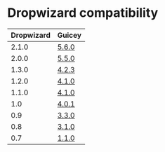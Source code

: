 # Dropwizard compatibility

Dropwizard | Guicey
----------|---------
2.1.0 | [5.6.0](http://xvik.github.io/dropwizard-guicey/5.6.0)
2.0.0 | [5.5.0](http://xvik.github.io/dropwizard-guicey/5.5.0)
1.3.0 | [4.2.3](http://xvik.github.io/dropwizard-guicey/4.2.3)
1.2.0 | [4.1.0](http://xvik.github.io/dropwizard-guicey/4.1.0)
1.1.0 | [4.1.0](http://xvik.github.io/dropwizard-guicey/4.1.0)
1.0 | [4.0.1](http://xvik.github.io/dropwizard-guicey/4.0.1)
0.9 | [3.3.0](https://github.com/xvik/dropwizard-guicey/tree/dw-0.9)
0.8 | [3.1.0](https://github.com/xvik/dropwizard-guicey/tree/dw-0.8)
0.7 |  [1.1.0](https://github.com/xvik/dropwizard-guicey/tree/dw-0.7)